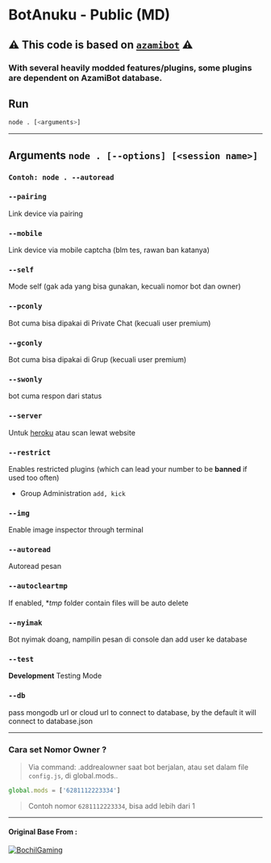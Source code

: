 # BotAnuku - Public (MD)

## ⚠️ This code is based on [`azamibot`](https://github.com/clicknetcafe/azamibot-md-multi) ⚠️
### With several heavily modded features/plugins, some plugins are dependent on AzamiBot database.

<!-- This Script is for everyone, original base by [`BochilGaming`](https://github.com/BochilGaming/games-wabot-md)


<p align="center">
      <img src="https://i.ibb.co/DR4vjVN/nother.jpg" width="55%" style="margin-left: auto;margin-right: auto;display: block;">
</p>

If you want to add Node Modules manually, download here : [`node_modules`](https://cutt.ly/zeren-node-modules)

This is Script of WhatsApp multi device, working with [`@whiskeysockets/baileys`](https://github.com/whiskeysockets/baileys) -->

## Run

```bash
node . [<arguments>]
```

---------

## Arguments `node . [--options] [<session name>]`
### `Contoh: node . --autoread`

### `--pairing`
Link device via pairing

### `--mobile`
Link device via mobile captcha (blm tes, rawan ban katanya)

### `--self`
Mode self (gak ada yang bisa gunakan, kecuali nomor bot dan owner)

### `--pconly`
Bot cuma bisa dipakai di Private Chat (kecuali user premium)

### `--gconly`
Bot cuma bisa dipakai di Grup (kecuali user premium)

### `--swonly`
bot cuma respon dari status

### `--server`
Untuk [heroku](https://heroku.com/) atau scan lewat website

### `--restrict`
Enables restricted plugins (which can lead your number to be **banned** if used too often)

* Group Administration `add, kick`

### `--img`
Enable image inspector through terminal

### `--autoread`
Autoread pesan

### `--autocleartmp`
If enabled, **tmp* folder contain files will be auto delete

### `--nyimak`
Bot nyimak doang, nampilin pesan di console dan add user ke database

### `--test`
**Development** Testing Mode

### `--db`
pass mongodb url or cloud url to connect to database, by the default it will connect to database.json

---------

### Cara set Nomor Owner ?

> Via command: .addrealowner saat bot berjalan, atau set dalam file `config.js`, di global.mods..
```js
global.mods = ['6281112223334']
```
> Contoh nomor `6281112223334`, bisa add lebih dari 1

---------

#### Original Base From :
[![BochilGaming](https://github.com/BochilGaming.png?size=100)](https://github.com/BochilGaming)